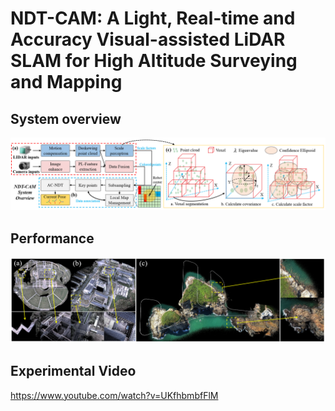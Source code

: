 # NDT-CAM: A Light, Real-time and Accuracy Visual-assisted LiDAR SLAM for High Altitude Surveying and Mapping
## System overview
![System overview](./works/1.png)
## Performance
![Performance](./works/2.png)
## Experimental Video
https://www.youtube.com/watch?v=UKfhbmbfFlM
